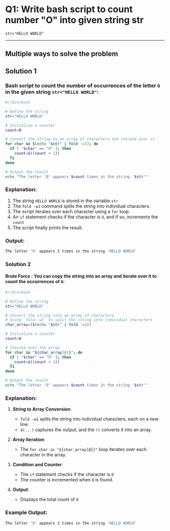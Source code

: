 # Q1: Write bash script to count number "O" into given string str

```
str="HELLO WORLD"
```
---

## Multiple ways to solve the problem

## Solution 1

### Bash script to count the number of occurrences of the letter `O` in the given string `str="HELLO WORLD"`:

```bash
#!/bin/bash

# Define the string
str="HELLO WORLD"

# Initialize a counter
count=0

# Convert the string to an array of characters and iterate over it
for char in $(echo "$str" | fold -w1); do
  if [ "$char" == "O" ]; then
    count=$((count + 1))
  fi
done

# Output the result
echo "The letter 'O' appears $count times in the string '$str'"
```

### Explanation:
1. The string `HELLO WORLD` is stored in the variable `str`
2. The `fold -w1` command splits the string into individual characters.
3. The script iterates over each character using a `for` loop.
4. An `if` statement checks if the character is `O`, and if so, increments the `count`
5. The script finally prints the result.

### Output:
```bash
The letter 'O' appears 2 times in the string 'HELLO WORLD'
``` 

### Solution 2

#### Brute Force : You can copy the string into an array and iterate over it to count the occurrences of `O`:

```bash
#!/bin/bash

# Define the string
str="HELLO WORLD"

# Convert the string into an array of characters
# Using `fold -w1` to split the string into individual characters
char_array=($(echo "$str" | fold -w1))

# Initialize a counter
count=0

# Iterate over the array
for char in "${char_array[@]}"; do
  if [ "$char" == "O" ]; then
    count=$((count + 1))
  fi
done

# Output the result
echo "The letter 'O' appears $count times in the string '$str'"
```

### Explanation:
1. **String to Array Conversion**:
   - `fold -w1` splits the string into individual characters, each on a new line.
   - `$(...)` captures the output, and the `()` converts it into an array.

2. **Array Iteration**:
   - The `for char in "${char_array[@]}"` loop iterates over each character in the array.

3. **Condition and Counter**:
   - The `if` statement checks if the character is `O`
   - The counter is incremented when `O` is found.

4. **Output**:
   - Displays the total count of `O`

### Example Output:
```bash
The letter 'O' appears 2 times in the string 'HELLO WORLD'
```
